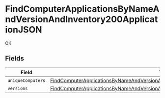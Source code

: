 # FindComputerApplicationsByNameAndVersionAndInventory200ApplicationJSON

OK


## Fields

| Field                                                                                                                                                                                                     | Type                                                                                                                                                                                                      | Required                                                                                                                                                                                                  | Description                                                                                                                                                                                               |
| --------------------------------------------------------------------------------------------------------------------------------------------------------------------------------------------------------- | --------------------------------------------------------------------------------------------------------------------------------------------------------------------------------------------------------- | --------------------------------------------------------------------------------------------------------------------------------------------------------------------------------------------------------- | --------------------------------------------------------------------------------------------------------------------------------------------------------------------------------------------------------- |
| `uniqueComputers`                                                                                                                                                                                         | [FindComputerApplicationsByNameAndVersionAndInventory200ApplicationJSONUniqueComputers](../../models/operations/findcomputerapplicationsbynameandversionandinventory200applicationjsonuniquecomputers.md) | :heavy_minus_sign:                                                                                                                                                                                        | N/A                                                                                                                                                                                                       |
| `versions`                                                                                                                                                                                                | [FindComputerApplicationsByNameAndVersionAndInventory200ApplicationJSONVersions](../../models/operations/findcomputerapplicationsbynameandversionandinventory200applicationjsonversions.md)               | :heavy_minus_sign:                                                                                                                                                                                        | N/A                                                                                                                                                                                                       |